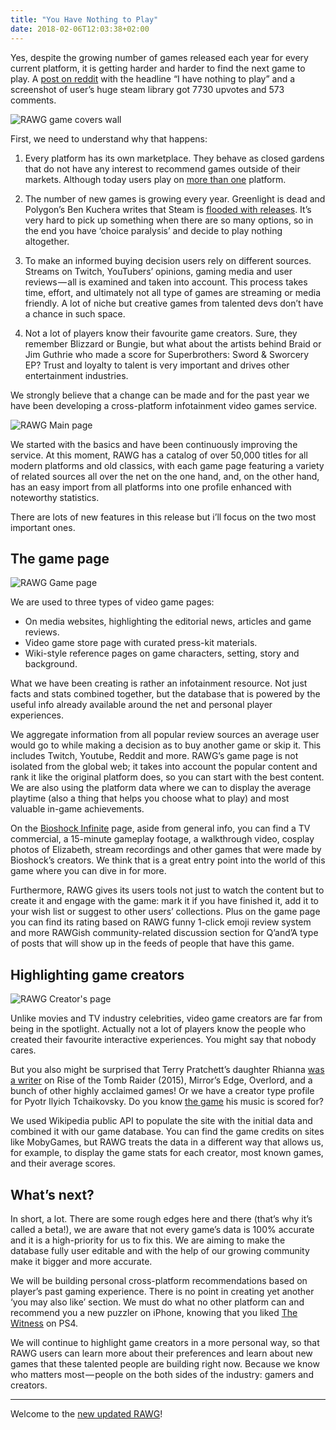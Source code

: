 ```yaml
---
title: "You Have Nothing to Play"
date: 2018-02-06T12:03:38+02:00
---
```


Yes, despite the growing number of games released each year for every current platform, it is getting harder and harder to find the next game to play. A [post on reddit](https://www.reddit.com/r/gaming/comments/7p6ptl/i_have_nothing_to_play/) with the headline “I have nothing to play” and a screenshot of user’s huge steam library got 7730 upvotes and 573 comments.

![RAWG game covers wall](/img/posts/rawg-collage.jpg)

First, we need to understand why that happens:

1. Every platform has its own marketplace. They behave as closed gardens that do not have any interest to recommend games outside of their markets. Although today users play on [more than one](http://resources.newzoo.com/global-games-market-report) platform.

2. The number of new games is growing every year. Greenlight is dead and Polygon’s Ben Kuchera writes that Steam is [flooded with releases](https://www.polygon.com/2018/1/10/16873446/steam-release-dates-2017). It’s very hard to pick up something when there are so many options, so in the end you have ‘choice paralysis’ and decide to play nothing altogether.

3. To make an informed buying decision users rely on different sources. Streams on Twitch, YouTubers’ opinions, gaming media and user reviews — all is examined and taken into account. This process takes time, effort, and ultimately not all type of games are streaming or media friendly. A lot of niche but creative games from talented devs don’t have a chance in such space.

4. Not a lot of players know their favourite game creators. Sure, they remember Blizzard or Bungie, but what about the artists behind Braid or Jim Guthrie who made a score for Superbrothers: Sword & Sworcery EP? Trust and loyalty to talent is very important and drives other entertainment industries.

We strongly believe that a change can be made and for the past year we have been developing a cross-platform infotainment video games service.

![RAWG Main page](/img/posts/rawg-mainpage.png)

We started with the basics and have been continuously improving the service. At this moment, RAWG has a catalog of over 50,000 titles for all modern platforms and old classics, with each game page featuring a variety of related sources all over the net on the one hand, and, on the other hand, has an easy import from all platforms into one profile enhanced with noteworthy statistics.

There are lots of new features in this release but i’ll focus on the two most important ones.

## The game page

![RAWG Game page](/img/posts/rawg-gamepage.png)

We are used to three types of video game pages:

- On media websites, highlighting the editorial news, articles and game reviews.
- Video game store page with curated press-kit materials.
- Wiki-style reference pages on game characters, setting, story and background.

What we have been creating is rather an infotainment resource. Not just facts and stats combined together, but the database that is powered by the useful info already available around the net and personal player experiences.

We aggregate information from all popular review sources an average user would go to while making a decision as to buy another game or skip it. This includes Twitch, Youtube, Reddit and more. RAWG’s game page is not isolated from the global web; it takes into account the popular content and rank it like the original platform does, so you can start with the best content. We are also using the platform data where we can to display the average playtime (also a thing that helps you choose what to play) and most valuable in-game achievements.

On the [Bioshock Infinite](https://rawg.io/games/bioshock-infinite) page, aside from general info, you can find a TV commercial, a 15-minute gameplay footage, a walkthrough video, cosplay photos of Elizabeth, stream recordings and other games that were made by Bioshock’s creators. We think that is a great entry point into the world of this game where you can dive in for more.

Furthermore, RAWG gives its users tools not just to watch the content but to create it and engage with the game: mark it if you have finished it, add it to your wish list or suggest to other users’ collections. Plus on the game page you can find its rating based on RAWG funny 1-click emoji review system and more RAWGish community-related discussion section for Q’and’A type of posts that will show up in the feeds of people that have this game.

## Highlighting game creators

![RAWG Creator's page](/img/posts/rawg-creatorpage.png)

Unlike movies and TV industry celebrities, video game creators are far from being in the spotlight. Actually not a lot of players know the people who created their favourite interactive experiences. You might say that nobody cares.

But you also might be surprised that Terry Pratchett’s daughter Rhianna [was a writer](https://rawg.io/persons/rhianna-pratchett) on Rise of the Tomb Raider (2015), Mirror’s Edge, Overlord, and a bunch of other highly acclaimed games! Or we have a creator type profile for Pyotr Ilyich Tchaikovsky. Do you know [the game](https://rawg.io/persons/pyotr-ilyich-tchaikovsky) his music is scored for?

We used Wikipedia public API to populate the site with the initial data and combined it with our game database. You can find the game credits on sites like MobyGames, but RAWG treats the data in a different way that allows us, for example, to display the game stats for each creator, most known games, and their average scores.

## What’s next?

In short, a lot. There are some rough edges here and there (that’s why it’s called a beta!), we are aware that not every game’s data is 100% accurate and it is a high-priority for us to fix this. We are aiming to make the database fully user editable and with the help of our growing community make it bigger and more accurate.

We will be building personal cross-platform recommendations based on player’s past gaming experience. There is no point in creating yet another ‘you may also like’ section. We must do what no other platform can and recommend you a new puzzler on iPhone, knowing that you liked [The Witness](https://rawg.io/games/the-witness) on PS4.

We will continue to highlight game creators in a more personal way, so that RAWG users can learn more about their preferences and learn about new games that these talented people are building right now. Because we know who matters most — people on the both sides of the industry: gamers and creators.

---

Welcome to the [new updated RAWG](https://rawg.io/)!
